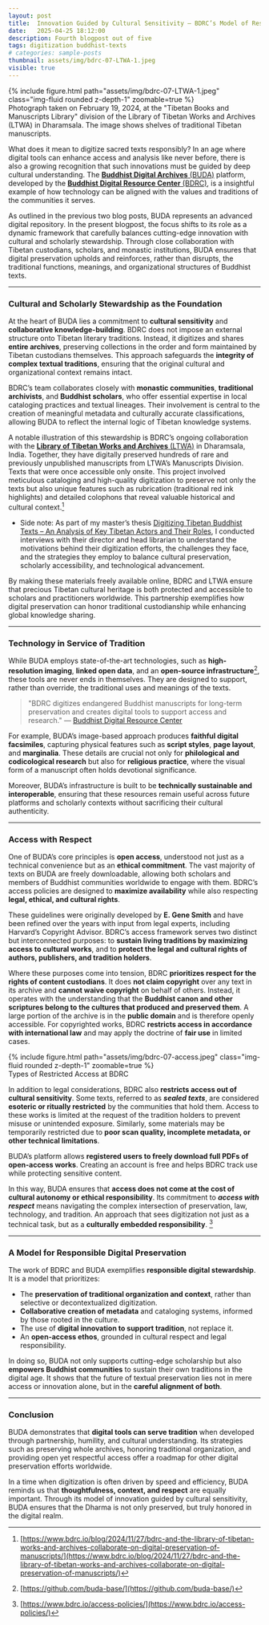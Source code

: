 ```yaml
---
layout: post
title:  Innovation Guided by Cultural Sensitivity – BDRC’s Model of Responsible Digital Stewardship
date:   2025-04-25 18:12:00
description: Fourth blogpost out of five
tags: digitization buddhist-texts
# categories: sample-posts
thumbnail: assets/img/bdrc-07-LTWA-1.jpeg
visible: true
---
```


<div class="row mt-3">
    <div class="col-sm mt-3 mt-md-0">
        {% include figure.html path="assets/img/bdrc-07-LTWA-1.jpeg" class="img-fluid rounded z-depth-1" zoomable=true %}
    </div>
</div>
<div class="caption">
    Photograph taken on February 19, 2024, at the "Tibetan Books and Manuscripts Library" division of the Library of Tibetan Works and Archives (LTWA) in Dharamsala. The image shows shelves of traditional Tibetan manuscripts.
</div>


What does it mean to digitize sacred texts responsibly? In an age where digital tools can enhance access and analysis like never before, there is also a growing recognition that such innovations must be guided by deep cultural understanding. The [**Buddhist Digital Archives** (BUDA)](https://library.bdrc.io) platform, developed by the [**Buddhist Digital Resource Center** (BDRC)](https://www.bdrc.io/), is a insightful example of how technology can be aligned with the values and traditions of the communities it serves.

As outlined in the previous two blog posts, BUDA represents an advanced digital repository. In the present blogpost, the focus shifts to its role as a dynamic framework that carefully balances cutting-edge innovation with cultural and scholarly stewardship. Through close collaboration with Tibetan custodians, scholars, and monastic institutions, BUDA ensures that digital preservation upholds and reinforces, rather than disrupts, the traditional functions, meanings, and organizational structures of Buddhist texts.

---

### Cultural and Scholarly Stewardship as the Foundation

At the heart of BUDA lies a commitment to **cultural sensitivity** and **collaborative knowledge-building**. BDRC does not impose an external structure onto Tibetan literary traditions. Instead, it digitizes and shares **entire archives**, preserving collections in the order and form maintained by Tibetan custodians themselves. This approach safeguards the **integrity of complex textual traditions**, ensuring that the original cultural and organizational context remains intact.

BDRC’s team collaborates closely with **monastic communities**, **traditional archivists**, and **Buddhist scholars**, who offer essential expertise in local cataloging practices and textual lineages. Their involvement is central to the creation of meaningful metadata and culturally accurate classifications, allowing BUDA to reflect the internal logic of Tibetan knowledge systems.

A notable illustration of this stewardship is BDRC’s ongoing collaboration with the [**Library of Tibetan Works and Archives** (LTWA)](https://tibetanlibrary.org/) in Dharamsala, India. Together, they have digitally preserved hundreds of rare and previously unpublished manuscripts from LTWA’s Manuscripts Division. Texts that were once accessible only onsite. This project involved meticulous cataloging and high-quality digitization to preserve not only the texts but also unique features such as rubrication (traditional red ink highlights) and detailed colophons that reveal valuable historical and cultural context.[^1]

- Side note: As part of my master’s thesis [Digitizing Tibetan Buddhist Texts – An Analysis of Key Tibetan Actors and Their Roles](/assets/pdf/Yundung%202024_%20Digitizing%20Tibetan%20Buddhist%20Texts.pdf), I conducted interviews with their director and head librarian to understand the motivations behind their digitization efforts, the challenges they face, and the strategies they employ to balance cultural preservation, scholarly accessibility, and technological advancement.

By making these materials freely available online, BDRC and LTWA ensure that precious Tibetan cultural heritage is both protected and accessible to scholars and practitioners worldwide. This partnership exemplifies how digital preservation can honor traditional custodianship while enhancing global knowledge sharing.


---

### Technology in Service of Tradition

While BUDA employs state-of-the-art technologies, such as **high-resolution imaging**, **linked open data**, and an **open-source infrastructure**[^2], these tools are never ends in themselves. They are designed to support, rather than override, the traditional uses and meanings of the texts.
> "BDRC digitizes endangered Buddhist manuscripts for long-term preservation and creates digital tools to support access and research." 
> — [Buddhist Digital Resource Center](https://www.bdrc.io/programs/)

For example, BUDA’s image-based approach produces **faithful digital facsimiles**, capturing physical features such as **script styles**, **page layout**, and **marginalia**. These details are crucial not only for **philological and codicological research** but also for **religious practice**, where the visual form of a manuscript often holds devotional significance.

Moreover, BUDA’s infrastructure is built to be **technically sustainable and interoperable**, ensuring that these resources remain useful across future platforms and scholarly contexts without sacrificing their cultural authenticity.

---

### Access with Respect

One of BUDA’s core principles is **open access**, understood not just as a technical convenience but as an **ethical commitment**. The vast majority of texts on BUDA are freely downloadable, allowing both scholars and members of Buddhist communities worldwide to engage with them. BDRC’s access policies are designed to **maximize availability** while also respecting **legal, ethical, and cultural rights**.

These guidelines were originally developed by **E. Gene Smith** and have been refined over the years with input from legal experts, including Harvard’s Copyright Advisor. BDRC’s access framework serves two distinct but interconnected purposes: to **sustain living traditions by maximizing access to cultural works**, and to **protect the legal and cultural rights of authors, publishers, and tradition holders**.

Where these purposes come into tension, BDRC **prioritizes respect for the rights of content custodians**. It does **not claim copyright** over any text in its archive and **cannot waive copyright** on behalf of others. Instead, it operates with the understanding that the **Buddhist canon and other scriptures belong to the cultures that produced and preserved them**. A large portion of the archive is in the **public domain** and is therefore openly accessible. For copyrighted works, BDRC **restricts access in accordance with international law** and may apply the doctrine of **fair use** in limited cases.

<div class="row mt-3">
    <div class="col-sm mt-3 mt-md-0">
        {% include figure.html path="assets/img/bdrc-07-access.jpeg" class="img-fluid rounded z-depth-1" zoomable=true %}
    </div>
</div>
<div class="caption">
    Types of Restricted Access at BDRC
</div>

In addition to legal considerations, BDRC also **restricts access out of cultural sensitivity**. Some texts, referred to as ***sealed texts***, are considered **esoteric or ritually restricted** by the communities that hold them. Access to these works is limited at the request of the tradition holders to prevent misuse or unintended exposure. Similarly, some materials may be temporarily restricted due to **poor scan quality, incomplete metadata, or other technical limitations**.

BUDA’s platform allows **registered users to freely download full PDFs of open-access works**. Creating an account is free and helps BDRC track use while protecting sensitive content.

In this way, BUDA ensures that **access does not come at the cost of cultural autonomy or ethical responsibility**. Its commitment to ***access with respect*** means navigating the complex intersection of preservation, law, technology, and tradition. An approach that sees digitization not just as a technical task, but as a **culturally embedded responsibility**. [^3]

---

### A Model for Responsible Digital Preservation

The work of BDRC and BUDA exemplifies **responsible digital stewardship**. It is a model that prioritizes:

- The **preservation of traditional organization and context**, rather than selective or decontextualized digitization.
- **Collaborative creation of metadata** and cataloging systems, informed by those rooted in the culture.
- The use of **digital innovation to support tradition**, not replace it.
- An **open-access ethos**, grounded in cultural respect and legal responsibility.

In doing so, BUDA not only supports cutting-edge scholarship but also **empowers Buddhist communities** to sustain their own traditions in the digital age. It shows that the future of textual preservation lies not in mere access or innovation alone, but in the **careful alignment of both**.

---

### Conclusion

BUDA demonstrates that **digital tools can serve tradition** when developed through partnership, humility, and cultural understanding. Its strategies such as preserving whole archives, honoring traditional organization, and providing open yet respectful access offer a roadmap for other digital preservation efforts worldwide.

In a time when digitization is often driven by speed and efficiency, BUDA reminds us that **thoughtfulness, context, and respect** are equally important. Through its model of innovation guided by cultural sensitivity, BUDA ensures that the Dharma is not only preserved, but truly honored in the digital realm.


[^1]: [https://www.bdrc.io/blog/2024/11/27/bdrc-and-the-library-of-tibetan-works-and-archives-collaborate-on-digital-preservation-of-manuscripts/](https://www.bdrc.io/blog/2024/11/27/bdrc-and-the-library-of-tibetan-works-and-archives-collaborate-on-digital-preservation-of-manuscripts/)
[^2]: [https://github.com/buda-base/](https://github.com/buda-base/)
[^3]: [https://www.bdrc.io/access-policies/](https://www.bdrc.io/access-policies/)